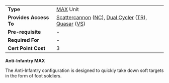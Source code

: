 |                        |                                                                                                                                                                                                                          |
| ---------------------- | ------------------------------------------------------------------------------------------------------------------------------------------------------------------------------------------------------------------------ |
| **Type**               | [MAX](../armor/Mechanized_Assault_Exo-Suit.md) Unit                                                                                                                                                                      |
| **Provides Access To** | [Scattercannon](../armor/Scattercannon.md) ([NC](../etc/New_Conglomerate.md)), [Dual Cycler](../armor/Dual-Cycler.md) ([TR](../etc/Terran_Republic.md)), [Quasar](../armor/Quasar.md) ([VS](../etc/Vanu_Sovereignty.md)) |
| **Pre-requisite**      | \-                                                                                                                                                                                                                       |
| **Required For**       | \-                                                                                                                                                                                                                       |
| **Cert Point Cost**    | 3                                                                                                                                                                                                                        |

**Anti-Infantry MAX**

The Anti-Infantry configuration is designed to quickly take down soft targets in
the form of foot soldiers.
